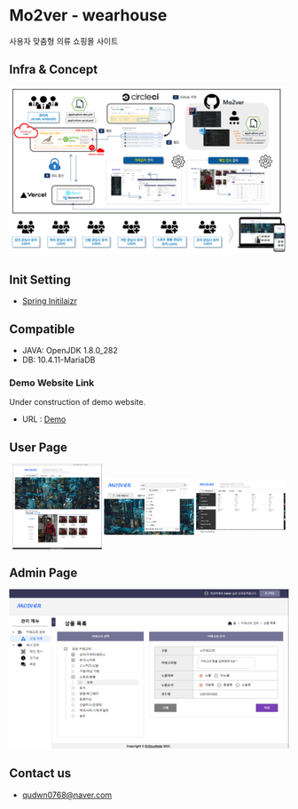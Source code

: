 # Mo2ver - wearhouse
사용자 맞춤형 의류 쇼핑몰 사이트

## Infra & Concept
![Infra & Concept](./images/INFRA&CONCEPT_v2.PNG)

## Init Setting
- [Spring Initilaizr](https://start.spring.io/#!type=gradle-project&language=java&platformVersion=2.7.3&packaging=jar&jvmVersion=1.8&groupId=com.mo2ver&artifactId=master&name=master&description=Mo2ver%20project%20for%20Spring%20Boot&packageName=com.mo2ver.master&dependencies=data-jpa,validation,security,mail,devtools,mariadb,lombok)

## Compatible
- JAVA: OpenJDK 1.8.0_282
- DB: 10.4.11-MariaDB

### Demo Website Link
Under construction of demo website.
- URL : [Demo](https://mo2ver.vercel.app/)

## User Page
<p align="center">
	<img src="./images/HOME01.png" align="center" width="32%">
	<img src="./images/HOME02.png" align="center" width="32%">
	<img src="./images/HOME03.png" align="center" width="32%">
</p>

## Admin Page
![Admin Page 01](./images/GOOD_LIST.PNG)

## Contact us
- qudwn0768@naver.com